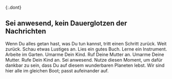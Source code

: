 {:.dont}
## Sei anwesend, kein Dauerglotzen der Nachrichten 

Wenn Du alles getan hast, was Du tun kannst, tritt einen Schritt zurück. Weit zurück. Schau etwas Lustiges an. Lies ein gutes Buch. Lerne ein Instrument. Arbeite im Garten. Umarme Dein Kind. Ruf Deine Mutter an. Umarme Deine Mutter. Rufe Dein Kind an. Sei anwesend. Nutze diesen Moment, um dafür dankbar zu sein, dass Du auf diesem wunderbaren Planeten lebst. Wir sind hier alle im gleichen Boot; passt aufeinander auf.

